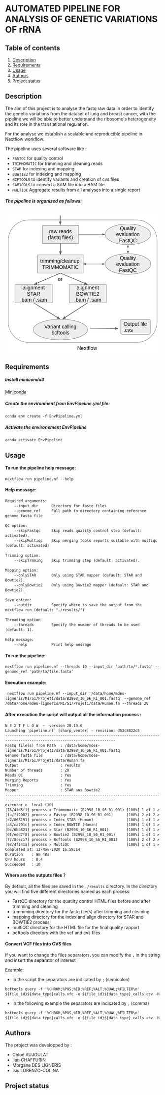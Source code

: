 # AUTOMATED PIPELINE FOR ANALYSIS OF GENETIC VARIATIONS OF rRNA

## Table of contents 
1. [Description](#descrp)
2. [Requirements](#req)
3. [Usage](#usage)
4. [Authors](#authors)
5. [Project status](#project)


<a name="descrp"></a> 

## Description

The aim of this project is to analyse the fastq raw data in order to identify the genetic variations from the dataset of lung and breast cancer, with the pipeline we will be able to better understand the ribosome's heterogeneity and its role in the translational regulation. 

For the analyse we establish a scalable and reproducible pipeline in Nextflow workflow. 

The pipeline uses several software like : 
* `FASTQC` for quality control 
* `TRIMMOMATIC` for trimming and cleaning reads
* `STAR` for indexing and mapping 
* `BOWTIE2` for indexing and mapping 
* `BCFTOOLS` to identify variants and creation of cvs files 
* `SAMTOOLS` to convert a SAM file into a BAM file 
* `MULTIQC` Aggregate results from all analyses into a single report

##### The pipeline is organized as follows:  

![alt text](/img/pipeline.png)

<a name="req"></a> 

## Requirements 

##### Install miniconda3

[Miniconda](https://docs.conda.io/en/latest/miniconda.html#linux-installers)

##### Create the environment from EnvPipeline.yml file: 
``` conda env create -f EnvPipeline.yml ```

##### Activate the environement EnvPipeline 
``` conda activate EnvPipeline ```

<a name="usage"></a> 

## Usage 

#### To run the pipeline help message: 

```nextflow
nextflow run pipeline.nf --help 
```

#### Help message: 
```
Required arguments:
    --input_dir      Directory for fastq files
    --genome_ref     Full path to directory containing reference genome fasta file

QC option:
    --skipFastqc     Skip reads quality control step (default: activated).
    --skipMultiqc    Skip merging tools reports suitable with multiqc (default: activated)

Trimming option:
    --skipTrmming    Skip trimming step (default: activated).

Mapping option:
    --onlySTAR       Only using STAR mapper (default: STAR and Bowtie2).
    --onlyBowtie2    Only using Bowtie2 mapper (default: STAR and Bowtie2).

Save option:
    --outdir         Specify where to save the output from the nextflow run (default: "./results/")

Threading option   
    --threads        Specify the number of threads to be used (default: 1).

help message:
    --help           Print help message
```

#### To run the pipeline:

```nextflow
nextflow run pipeline.nf --threads 10 --input_dir 'path/to/*.fastq' --genome_ref 'path/to/file.fasta'
```

#### Execution example: 

```nextflow
 nextflow run pipeline.nf --input_dir '/data/home/mdes-ligneris/M1/S1/Projet1/data/B2998_10_S6_R1_001.fastq' --genome_ref /data/home/mdes-ligneris/M1/S1/Projet1/data/Human.fa --threads 20
 ```

#### After execution the script will output all the information process : 

```shell
N E X T F L O W  ~  version 20.10.0
Launching `pipeline.nf` [sharp_venter] - revision: d53c8822c5
------------------------------------------------------------------------------------------------------------------------
Fastq file(s) from Path  : /data/home/mdes-ligneris/M1/S1/Projet1/data/B2998_10_S6_R1_001.fastq
Genome fasta file        : /data/home/mdes-ligneris/M1/S1/Projet1/data/Human.fa
Output                   : results
Number of threads        : 20
Reads QC                 : Yes
Merging Reports          : Yes
Trimming                 : Yes
Mapper                   : STAR ans Bowtie2
------------------------------------------------------------------------------------------------------------------------
executor >  local (10)
[78/4fd5f1] process > Trimmomatic (B2998_10_S6_R1_001) [100%] 1 of 1 ✔
[fa/ff2082] process > Fastqc (B2998_10_S6_R1_001)      [100%] 2 of 2 ✔
[c7/868151] process > Index_STAR (Human)               [100%] 1 of 1 ✔
[a8/ca791c] process > Index_BOWTIE (Human)             [100%] 1 of 1 ✔
[bc/6ba821] process > Star (B2998_10_S6_R1_001)        [100%] 1 of 1 ✔
[0f/edd7f8] process > Bowtie2 (B2998_10_S6_R1_001)     [100%] 1 of 1 ✔
[77/8cec17] process > Bcftools (B2998_10_S6_R1_001)    [100%] 2 of 2 ✔
[98/4f141a] process > MultiQC                          [100%] 1 of 1 ✔
Completed at: 12-Nov-2020 16:58:14
Duration    : 9m 48s
CPU hours   : 0.4
Succeeded   : 10
```

#### Where are the outputs files ? 

By default, all the files are saved in the `./results` directory. In the directory you will find five different directories named as each process:  

* FastQC directory for the quatilty control HTML files before and after trimming and cleaning 
* trimmming directory for the fastq file(s) after trimming and cleaning  
* mapping directory for the index and align directory for STAR and BOWTIE2 process 
* multiQC directory for the HTML file for the final quality rapport 
* bcftools directory with the vcf and cvs files 

#### Convert VCF files into CVS files 

If you want to change the files separators, you can modify the `;` in the string and insert the separator of interest 

Example: 

* In the script the separators are indicated by `;` (semicolon)

```
bcftools query -f '%CHROM;%POS;%ID;%REF;%ALT;%QUAL;%FILTER\n' ${file_id}${data_type}calls.vfc -o ${file_id}${data_type}_calls.csv -H
```

* In the following example the separators are indicated by `,` (comma)

```
bcftools query -f '%CHROM,%POS,%ID,%REF,%ALT,%QUAL,%FILTER\n' ${file_id}${data_type}calls.vfc -o ${file_id}${data_type}_calls.csv -H
```

<a name="authors"></a> 

## Authors 

The project was developped by : 

* Chloé AUJOULAT
* Ilan CHAFFURIN
* Morgane DES LIGNERIS
* Isis LORENZO-COLINA


<a name="project"></a> 

## Project status 


